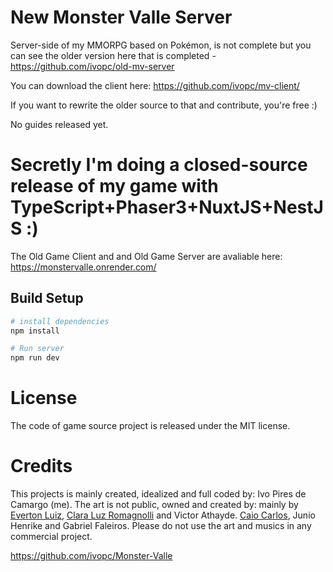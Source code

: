 # New Monster Valle Server
Server-side of my MMORPG based on Pokémon, is not complete but you can see the older version here that is completed - https://github.com/ivopc/old-mv-server

You can download the client here: https://github.com/ivopc/mv-client/ 

If you want to rewrite the older source to that and contribute, you're free :) 

No guides released yet. 

# Secretly I'm doing a closed-source release of my game with TypeScript+Phaser3+NuxtJS+NestJS :)

The Old Game Client and and Old Game Server are avaliable here: https://monstervalle.onrender.com/

## Build Setup

``` bash
# install dependencies
npm install

# Run server
npm run dev
```

# License
The code of game source project is released under the MIT license.

# Credits
This projects is mainly created, idealized and full coded by: Ivo Pires de Camargo (me). 
The art is not public, owned and created by: mainly by [Everton Luiz](https://soundcloud.com/evertonluizmaestro?), [Clara Luz Romagnolli](https://linktr.ee/shaarpie) and Victor Athayde. [Caio Carlos](https://clockworkraven.itch.io/), Junio Henrike and Gabriel Faleiros. Please do not use the art and musics in any commercial project.



https://github.com/ivopc/Monster-Valle
